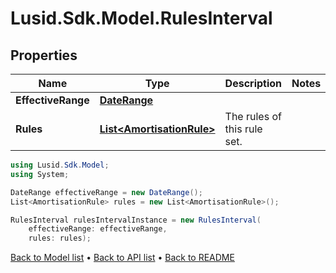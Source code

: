 # Lusid.Sdk.Model.RulesInterval

## Properties

Name | Type | Description | Notes
------------ | ------------- | ------------- | -------------
**EffectiveRange** | [**DateRange**](DateRange.md) |  | 
**Rules** | [**List&lt;AmortisationRule&gt;**](AmortisationRule.md) | The rules of this rule set. | 

```csharp
using Lusid.Sdk.Model;
using System;

DateRange effectiveRange = new DateRange();
List<AmortisationRule> rules = new List<AmortisationRule>();

RulesInterval rulesIntervalInstance = new RulesInterval(
    effectiveRange: effectiveRange,
    rules: rules);
```

[Back to Model list](../README.md#documentation-for-models) &#8226; [Back to API list](../README.md#documentation-for-api-endpoints) &#8226; [Back to README](../README.md)
